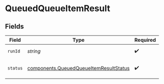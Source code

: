 # QueuedQueueItemResult


## Fields

| Field                                                                                            | Type                                                                                             | Required                                                                                         | Description                                                                                      |
| ------------------------------------------------------------------------------------------------ | ------------------------------------------------------------------------------------------------ | ------------------------------------------------------------------------------------------------ | ------------------------------------------------------------------------------------------------ |
| `runId`                                                                                          | *string*                                                                                         | :heavy_check_mark:                                                                               | The run ID of the item                                                                           |
| `status`                                                                                         | [components.QueuedQueueItemResultStatus](../../models/components/queuedqueueitemresultstatus.md) | :heavy_check_mark:                                                                               | Execution status of the item                                                                     |